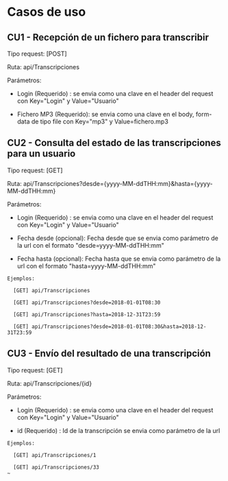 # Casos de uso

## CU1 - Recepción de un fichero para transcribir

Tipo request: [POST] 

Ruta: api/Transcripciones

Parámetros: 

* Login (Requerido) : se envia como una clave en el header del request con Key="Login" y Value="Usuario"
  
* Fichero MP3 (Requerido): se envia como una clave en el body, form-data de tipo file con Key="mp3" y Value=fichero.mp3
  
## CU2 - Consulta del estado de las transcripciones para un usuario

Tipo request: [GET]

Ruta: api/Transcripciones?desde={yyyy-MM-ddTHH:mm}&hasta={yyyy-MM-ddTHH:mm}

Parámetros:

* Login (Requerido) : se envia como una clave en el header del request con Key="Login" y Value="Usuario"

* Fecha desde (opcional): Fecha desde que se envia como parámetro de la url con el formato "desde=yyyy-MM-ddTHH:mm"

* Fecha hasta (opcional): Fecha hasta que se envia como parámetro de la url con el formato "hasta=yyyy-MM-ddTHH:mm"
 
~~~
Ejemplos: 
  
  [GET] api/Transcripciones
  
  [GET] api/Transcripciones?desde=2018-01-01T08:30
  
  [GET] api/Transcripciones?hasta=2018-12-31T23:59
  
  [GET] api/Transcripciones?desde=2018-01-01T08:30&hasta=2018-12-31T23:59
~~~
  
## CU3 - Envío del resultado de una transcripción

Tipo request: [GET]

Ruta: api/Transcripciones/{id}

Parámetros:

* Login (Requerido) : se envia como una clave en el header del request con Key="Login" y Value="Usuario"

* id (Requerido) : Id de la transcripción se envia como parámetro de la url

~~~
Ejemplos: 
  
  [GET] api/Transcripciones/1
  
  [GET] api/Transcripciones/33
~
